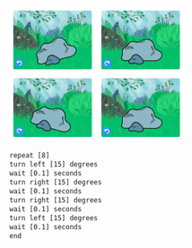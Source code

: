 ![En remsa med bilder som visar en stensprajt vid olika vinklar för att visa att vickningar är att vända en sprajt lite fram och tillbaka.](images/jiggle.png)

```blocks3
repeat [8]
turn left [15] degrees
wait [0.1] seconds
turn right [15] degrees
wait [0.1] seconds
turn right [15] degrees
wait [0.1] seconds
turn left [15] degrees
wait [0.1] seconds
end
```
